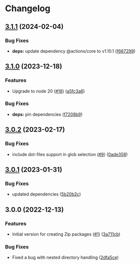 # Changelog

## [3.1.1](https://github.com/OctopusDeploy/create-zip-package-action/compare/v3.1.0...v3.1.1) (2024-02-04)


### Bug Fixes

* **deps:** update dependency @actions/core to v1.10.1 ([f667299](https://github.com/OctopusDeploy/create-zip-package-action/commit/f667299eefb951d573fe1a0a8f6eff5ec0954033))

## [3.1.0](https://github.com/OctopusDeploy/create-zip-package-action/compare/v3.0.2...v3.1.0) (2023-12-18)


### Features

* Upgrade to node 20 ([#18](https://github.com/OctopusDeploy/create-zip-package-action/issues/18)) ([a5fc3a6](https://github.com/OctopusDeploy/create-zip-package-action/commit/a5fc3a64b3f54db5b20213e11384df0a1f55c58f))


### Bug Fixes

* **deps:** pin dependencies ([f7208b9](https://github.com/OctopusDeploy/create-zip-package-action/commit/f7208b9868dfbfab0eabb474ba0e530009533d70))

## [3.0.2](https://github.com/OctopusDeploy/create-zip-package-action/compare/v3.0.1...v3.0.2) (2023-02-17)


### Bug Fixes

* include dot-files support in glob selection ([#9](https://github.com/OctopusDeploy/create-zip-package-action/issues/9)) ([0ade358](https://github.com/OctopusDeploy/create-zip-package-action/commit/0ade35867834cef731c42bfab064787a96293e59))

## [3.0.1](https://github.com/OctopusDeploy/create-zip-package-action/compare/v3.0.0...v3.0.1) (2023-01-31)


### Bug Fixes

* updated dependencies ([5b20b2c](https://github.com/OctopusDeploy/create-zip-package-action/commit/5b20b2cad8fdaa6b0e39100fb6547743b0385c7a))

## 3.0.0 (2022-12-13)


### Features

* Initial version for creating Zip packages ([#1](https://github.com/OctopusDeploy/create-zip-package-action/issues/1)) ([3a711cb](https://github.com/OctopusDeploy/create-zip-package-action/commit/3a711cbcca4fbc7b5d2523691d25d3a5cc601918))


### Bug Fixes

* Fixed a bug with nested directory handling ([2dfa5ce](https://github.com/OctopusDeploy/create-zip-package-action/commit/2dfa5ce3d63eda865eb7d1c49cfc9c391436545e))

